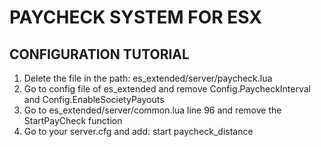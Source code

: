 # PAYCHECK SYSTEM FOR ESX


## CONFIGURATION TUTORIAL

  1) Delete the file in the path: es_extended/server/paycheck.lua
  2) Go to config file of es_extended and remove Config.PaycheckInterval and Config.EnableSocietyPayouts
  3) Go to es_extended/server/common.lua line 96 and remove the StartPayCheck function
  4) Go to your server.cfg and add: start paycheck_distance 
